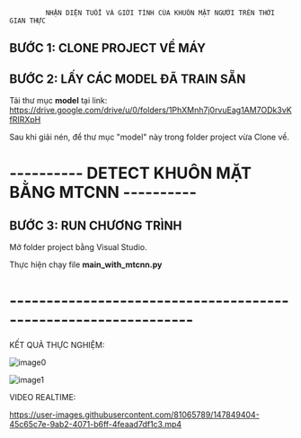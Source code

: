              NHẬN DIỆN TUỔI VÀ GIỚI TÍNH CỦA KHUÔN MẶT NGƯỜI TRÊN THỜI GIAN THỰC

## BƯỚC 1: CLONE PROJECT VỀ MÁY

## BƯỚC 2: LẤY CÁC MODEL ĐÃ TRAIN SẴN

Tải thư mục **model** tại link: https://drive.google.com/drive/u/0/folders/1PhXMnh7j0rvuEag1AM7ODk3vKfRIRXpH

Sau khi giải nén, để thư mục "model" này trong folder project vừa Clone về.

# ---------- DETECT KHUÔN MẶT BẰNG MTCNN ----------

## BƯỚC 3: RUN CHƯƠNG TRÌNH

Mở folder project bằng Visual Studio.

Thực hiện chạy file **main_with_mtcnn.py**

# ---------------------------------------------------------------

KẾT QUẢ THỰC NGHIỆM:

![image0](https://user-images.githubusercontent.com/81065789/147849399-ec315116-31d5-4ad0-81c9-b2fdf4da7ee7.png)

![image1](https://user-images.githubusercontent.com/81065789/147849400-941032df-9eaf-4cb3-894b-ed8322a48ee3.jpg)

VIDEO REALTIME:

https://user-images.githubusercontent.com/81065789/147849404-45c65c7e-9ab2-4071-b6ff-4feaad7df1c3.mp4

